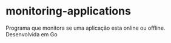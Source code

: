 # monitoring-applications
Programa que monitora se uma aplicação esta online ou offline. Desenvolvida em Go
